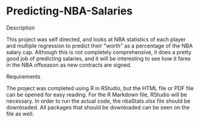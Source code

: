 # Predicting-NBA-Salaries

Description

This project was self directed, and looks at NBA statistics of each player and multiple regression to predict their "worth" as a percentage of the NBA salary cap. Although this is not completely comprehensive, it does a pretty good job of predicting salaries, and it will be interesting to see how it fares in the NBA offseason as new contracts are signed.

Requirements

The project was completed using R in RStudio, but the HTML file or PDF file can be opened for easy reading. For the R Markdown file, RStudio will be necessary. In order to run the actual code, the nbaStats.xlsx file should be downloaded. All packages that should be downloaded can be seen on the file as well.
